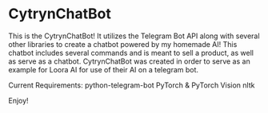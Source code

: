 # CytrynChatBot
This is the CytrynChatBot! It utilizes the Telegram Bot API along with several other libraries to create a chatbot powered by my homemade AI!
This chatbot includes several commands and is meant to sell a product, as well as serve as a chatbot.
CytrynChatBot was created in order to serve as an example for Loora AI for use of their AI on a telegram bot.

Current Requirements:
python-telegram-bot
PyTorch & PyTorch Vision
nltk

Enjoy!

